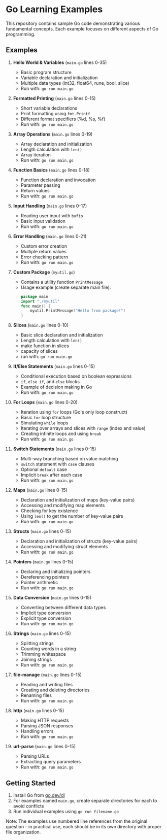 
# Go Learning Examples

This repository contains sample Go code demonstrating various fundamental concepts. Each example focuses on different aspects of Go programming.

## Examples

1. **Hello World & Variables** (`main.go` lines 0-35)
   - Basic program structure
   - Variable declaration and initialization
   - Multiple data types (int32, float64, rune, bool, slice)
   - Run with: `go run main.go`

2. **Formatted Printing** (`main.go` lines 0-15)
   - Short variable declarations
   - Print formatting using `fmt.Printf`
   - Different format specifiers (%d, %s, %f)
   - Run with: `go run main.go`

3. **Array Operations** (`main.go` lines 0-19)
   - Array declaration and initialization
   - Length calculation with `len()`
   - Array iteration
   - Run with: `go run main.go`

4. **Function Basics** (`main.go` lines 0-18)
   - Function declaration and invocation
   - Parameter passing
   - Return values
   - Run with: `go run main.go`

5. **Input Handling** (`main.go` lines 0-17)
   - Reading user input with `bufio`
   - Basic input validation
   - Run with: `go run main.go`

6. **Error Handling** (`main.go` lines 0-21)
   - Custom error creation
   - Multiple return values
   - Error checking pattern
   - Run with: `go run main.go`

7. **Custom Package** (`myutil.go`)
   - Contains a utility function `PrintMessage`
   - Usage example (create separate main file):
     ```go
     package main
     import "./myutil"
     func main() {
         myutil.PrintMessage("Hello from package!")
     }
     ```
 8. **Slices** (`main.go` lines 0-10)
    - Basic slice declaration and initialization
    - Length calculation with `len()`
    - make function in slices
    - capacity of slices
    - run with: `go run main.go`
 9. **If/Else Statements** (`main.go` lines 0-15)
    - Conditional execution based on boolean expressions
    - `if`, `else if`, and `else` blocks
    - Example of decision making in Go
    - Run with: `go run main.go`
 10. **For Loops** (`main.go` lines 0-20)
     - Iteration using `for` loops (Go's only loop construct)
     - Basic `for` loop structure
     - Simulating `while` loops
     - Iterating over arrays and slices with `range` (index and value)
     - Creating infinite loops and using `break`
     - Run with: `go run main.go`
 11. **Switch Statements** (`main.go` lines 0-15)
     - Multi-way branching based on value matching
     - `switch` statement with `case` clauses
      - Optional `default` case
     - Implicit `break` after each case
     - Run with: `go run main.go`
 12. **Maps** (`main.go` lines 0-15)
     - Declaration and initialization of maps (key-value pairs)
     - Accessing and modifying map elements
     - Checking for key existence
     - Using `len()` to get the number of key-value pairs
     - Run with: `go run main.go`
 13. **Structs** (`main.go` lines 0-15)
     - Declaration and initialization of structs (key-value pairs)
     - Accessing and modifying struct elements
     - Run with: `go run main.go`
 14. **Pointers** (`main.go` lines 0-15)
     - Declaring and initializing pointers
     - Dereferencing pointers
     - Pointer arithmetic
     - Run with: `go run main.go`
 15. **Data Conversion** (`main.go` lines 0-15)
     - Converting between different data types
     - Implicit type conversion
     - Explicit type conversion
     - Run with: `go run main.go`
 16. **Strings** (`main.go` lines 0-15)
     - Splitting strings
     - Counting words in a string
     - Trimming whitespace
     - Joining strings
     - Run with: `go run main.go`
17. **file-manage** (`main.go` lines 0-15)
    - Reading and writing files
    - Creating and deleting directories
    - Renaming files
    - Run with: `go run main.go`
18. **http** (`main.go` lines 0-15)
    - Making HTTP requests
    - Parsing JSON responses
    - Handling errors
    - Run with: `go run main.go`
19. **url-parse** (`main.go` lines 0-15)
    - Parsing URLs
    - Extracting query parameters
    - Run with: `go run main.go`
 

## Getting Started

1. Install Go from [go.dev/dl](https://go.dev/dl/)
2. For examples named `main.go`, create separate directories for each to avoid conflicts
3. Run individual examples using `go run filename.go`

Note: The examples use numbered line references from the original question - in practical use, each should be in its own directory with proper file organization.